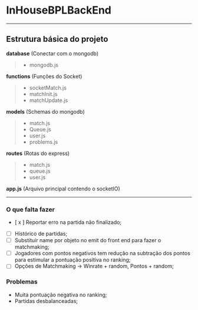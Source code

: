 # InHouseBPLBackEnd

------

## Estrutura básica do projeto
**database** (Conectar com o mongodb)
  > - mongodb.js 
  
**functions** (Funções do Socket)
  > - socketMatch.js
  > - matchInit.js
  > - matchUpdate.js
  
**models** (Schemas do mongodb)
  > - match.js
  > - Queue.js
  > - user.js
  > - problems.js
  
**routes** (Rotas do express)
  > - match.js
  > - queue.js
  > - user.js

**app.js** (Arquivo principal contendo o socketIO)

------

### O que falta fazer
- [ x ] Reportar erro na partida não finalizado;
- [ ] Histórico de partidas;
- [ ] Substituir name por objeto no emit do front end para fazer o matchmaking;
- [ ] Jogadores com pontos negativos tem redução na subtração dos pontos para estimular a pontuação positiva no ranking;
- [ ] Opções de Matchmaking -> Winrate + random, Pontos + random;

### Problemas

- Muita pontuação negativa no ranking;
- Partidas desbalanceadas;


